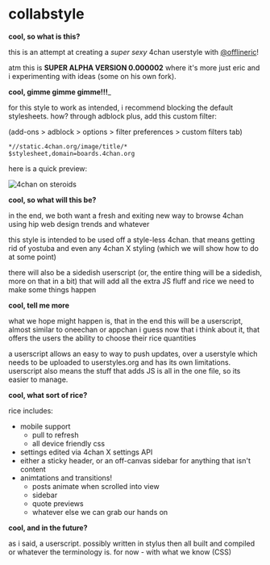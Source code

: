 collabstyle
===========

__cool, so what is this?__

this is an attempt at creating a *super sexy* 4chan userstyle with [@offlineric](https://github.com/offlineric)!

atm this is __SUPER ALPHA VERSION 0.000002__ where it's more just eric and i experimenting with ideas (some on his own fork).

__cool, gimme gimme gimme!!!___

for this style to work as intended, i recommend blocking the default stylesheets. how? through adblock plus, add this custom filter:

(add-ons > adblock > options > filter preferences > custom filters tab)

```
*//static.4chan.org/image/title/*
$stylesheet,domain=boards.4chan.org
```

here is a quick preview:

![4chan on steroids](http://i.imgur.com/Z4UR4dR.png)

__cool, so what will this be?__

in the end, we both want a fresh and exiting new way to browse 4chan using hip web design trends and whatever

this style is intended to be used off a style-less 4chan. that means getting rid of yostuba and even any 4chan X styling (which we will show how to do at some point)

there will also be a sidedish userscript (or, the entire thing will be a sidedish, more on that in a bit) that will add all the extra JS fluff and rice we need to make some things happen

__cool, tell me more__

what we hope might happen is, that in the end this will be a userscript, almost similar to oneechan or appchan i guess now that i think about it, that offers the users the ability to choose their rice quantities

a userscript allows an easy to way to push updates, over a userstyle which needs to be uploaded to userstyles.org and has its own limitations. userscript also means the stuff that adds JS is all in the one file, so its easier to manage.

__cool, what sort of rice?__

rice includes:
- mobile support
  - pull to refresh
  - all device friendly css
- settings edited via 4chan X settings API
- either a sticky header, or an off-canvas sidebar for anything that isn't content
- animtations and transitions!
  - posts animate when scrolled into view
  - sidebar
  - quote previews
  - whatever else we can grab our hands on

__cool, and in the future?__

as i said, a userscript. possibly written in stylus then all built and compiled or whatever the terminology is. for now - with what we know (CSS)
